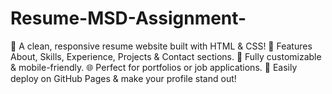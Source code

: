 # Resume-MSD-Assignment-
💼 A clean, responsive resume website built with HTML &amp; CSS! 📄 Features About, Skills, Experience, Projects &amp; Contact sections. 🎨 Fully customizable &amp; mobile-friendly. 🌐 Perfect for portfolios or job applications. 🚀 Easily deploy on GitHub Pages &amp; make your profile stand out!
